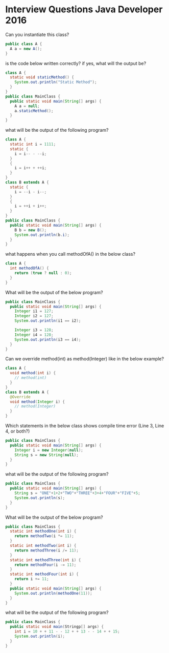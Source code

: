 # Interview Questions Java Developer 2016

Can you instantiate this class?

```java
public class A {
  A a = new A();
}
```

is the code below written correctly? if yes, what will the output be?

```java
class A {
  static void staticMethod() {
    System.out.println("Static Method");
  }
}
public class MainClass {
  public static void main(String[] args) {
    A a = null;
    a.staticMethod();
  }
}
```

what will be the output of the following program?

```java
class A {
  static int i = 1111;
  static {
    i = i-- - --i;
  }
  {
    i = i++ + ++i;
  }
}
class B extends A {
  static {
    i = --i - i--;
  }
  {
    i = ++i + i++;
  }
}
public class MainClass {
  public static void main(String[] args) {
    B b = new B();
    System.out.println(b.i);
  }
}
```

what happens when you call methodOfA() in the below class?

```java
class A {
  int methodOfA() {
    return (true ? null : 0);
  }
}
```

What will be the output of the below program?

```java
public class MainClass {
  public static void main(String[] args) {
    Integer i1 = 127;
    Integer i2 = 127;
    System.out.println(i1 == i2);

    Integer i3 = 128;
    Integer i4 = 128;
    System.out.println(i3 == i4);
  }
}
```

Can we override method(int) as method(Integer) like in the below example?

```java
class A {
  void method(int i) {
    // method(int)
  }
}
class B extends A {
  @Override
  void method(Integer i) {
    // method(Integer)
  }
}
```

Which statements in the below class shows compile time error (Line 3, Line 4, or both?)

```java
public class MainClass {
  public static void main(String[] args) {
    Integer i = new Integer(null);
    String s = new String(null);
  }
}
```

what will be the output of the following program?

```java
public class MainClass {
  public static void main(String[] args) {
    String s = "ONE"+1+2+"TWO"+"THREE"+3+4+"FOUR"+"FIVE"+5;
    System.out.println(s);
  }
}
```

What will be the output of the below program?

```java
public class MainClass {
  static int methodOne(int i) {
    return methodTwo(i *= 11);
  }
  static int methodTwo(int i) {
    return methodThree(i /= 11);
  }
  static int methodThree(int i) {
    return methodFour(i -= 11);
  }
  static int methodFour(int i) {
    return i += 11;
  }
  public static void main(String[] args) {
    System.out.println(methodOne(11));
  }
}
```

what will be the output of the following program?

```java
public class MainClass {
  public static void main(Stringp[] args) {
    int i = 10 + + 11 - - 12 + + 13 - - 14 + + 15;
    System.out.println(i);
  }
}
```
